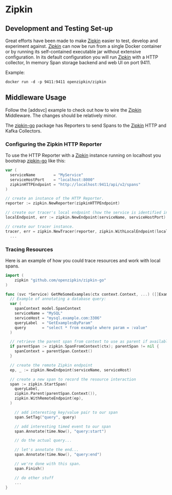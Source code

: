# Zipkin

## Development and Testing Set-up

Great efforts have been made to make [Zipkin] easier to test, develop and
experiment against. [Zipkin] can now be run from a single Docker container or by
running its self-contained executable jar without extensive configuration. In
its default configuration you will run [Zipkin] with a HTTP collector, In memory
Span storage backend and web UI on port 9411.

Example:
```
docker run -d -p 9411:9411 openzipkin/zipkin
```

[zipkin]: http://zipkin.io

## Middleware Usage

Follow the [addsvc] example to check out how to wire the [Zipkin] Middleware.
The changes should be relatively minor.

The [zipkin-go] package has Reporters to send Spans to the [Zipkin] HTTP and
Kafka Collectors.

### Configuring the Zipkin HTTP Reporter

To use the HTTP Reporter with a [Zipkin] instance running on localhost you
bootstrap [zipkin-go] like this:

```go
var (
  serviceName        = "MyService"
  serviceHostPort    = "localhost:8000"
  zipkinHTTPEndpoint = "http://localhost:9411/api/v2/spans"
)

// create an instance of the HTTP Reporter.
reporter := zipkin.NewReporter(zipkinHTTPEndpoint)

// create our tracer's local endpoint (how the service is identified in Zipkin).
localEndpoint, err := zipkin.NewEndpoint(serviceName, serviceHostPort)

// create our tracer instance.
tracer, err = zipkin.NewTracer(reporter, zipkin.WithLocalEndpoint(localEndpoint))
  ...

```

[zipkin-go]: https://github.com/openzipkin/zipkin-go
[Log]: https://github.com/tnnyio/log

### Tracing Resources

Here is an example of how you could trace resources and work with local spans.
```go
import (
	zipkin "github.com/openzipkin/zipkin-go"
)

func (svc *Service) GetMeSomeExamples(ctx context.Context, ...) ([]Examples, error) {
  // Example of annotating a database query:
  var (
    spanContext model.SpanContext
    serviceName = "MySQL"
    serviceHost = "mysql.example.com:3306"
    queryLabel  = "GetExamplesByParam"
    query       = "select * from example where param = :value"
  )

  // retrieve the parent span from context to use as parent if available.
  if parentSpan := zipkin.SpanFromContext(ctx); parentSpan != nil {
    spanContext = parentSpan.Context()
  }

  // create the remote Zipkin endpoint
  ep, _ := zipkin.NewEndpoint(serviceName, serviceHost)

  // create a new span to record the resource interaction
  span := zipkin.StartSpan(
    queryLabel,
    zipkin.Parent(parentSpan.Context()),
    zipkin.WithRemoteEndpoint(ep),
  )

	// add interesting key/value pair to our span
	span.SetTag("query", query)

	// add interesting timed event to our span
	span.Annotate(time.Now(), "query:start")

	// do the actual query...

	// let's annotate the end...
	span.Annotate(time.Now(), "query:end")

	// we're done with this span.
	span.Finish()

	// do other stuff
	...
}
```
